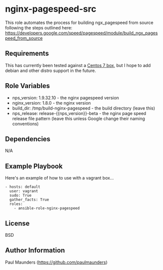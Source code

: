 nginx-pagespeed-src
=========

This role automates the process for building ngx_pagespeed from source following the steps outlined here: https://developers.google.com/speed/pagespeed/module/build_ngx_pagespeed_from_source

Requirements
------------

This has currently been tested against a [Centos 7 box](https://github.com/paulmaunders/vagrant-nginx-pagespeed), but I hope to add debian and other distro support in the future.

Role Variables
--------------

* nps_version: 1.9.32.10 - the nginx pagespeed version
* nginx_version: 1.8.0 - the nginx version
* build_dir: /tmp/build-nginx-pagespeed - the build directory (leave this)
* nps_release: release-{{nps_version}}-beta - the nginx page speed release file pattern (leave this unless Google change their naming conventions) 

Dependencies
------------

N/A

Example Playbook
----------------

Here's an example of how to use with a vagrant box...

```
- hosts: default
  user: vagrant
  sudo: True
  gather_facts: True
  roles:
    - ansible-role-nginx-pagespeed
```

License
-------

BSD

Author Information
------------------

Paul Maunders (https://github.com/paulmaunders)
